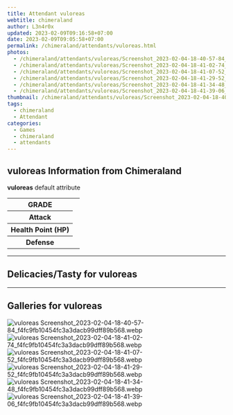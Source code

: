```yaml
---
title: Attendant vuloreas
webtitle: chimeraland
author: L3n4r0x
updated: 2023-02-09T09:16:58+07:00
date: 2023-02-09T09:05:58+07:00
permalink: /chimeraland/attendants/vuloreas.html
photos:
  - /chimeraland/attendants/vuloreas/Screenshot_2023-02-04-18-40-57-84_f4fc9fb10454fc3a3dacb99dff89b568.webp
  - /chimeraland/attendants/vuloreas/Screenshot_2023-02-04-18-41-02-74_f4fc9fb10454fc3a3dacb99dff89b568.webp
  - /chimeraland/attendants/vuloreas/Screenshot_2023-02-04-18-41-07-52_f4fc9fb10454fc3a3dacb99dff89b568.webp
  - /chimeraland/attendants/vuloreas/Screenshot_2023-02-04-18-41-29-52_f4fc9fb10454fc3a3dacb99dff89b568.webp
  - /chimeraland/attendants/vuloreas/Screenshot_2023-02-04-18-41-34-48_f4fc9fb10454fc3a3dacb99dff89b568.webp
  - /chimeraland/attendants/vuloreas/Screenshot_2023-02-04-18-41-39-06_f4fc9fb10454fc3a3dacb99dff89b568.webp
thumbnail: /chimeraland/attendants/vuloreas/Screenshot_2023-02-04-18-40-57-84_f4fc9fb10454fc3a3dacb99dff89b568.webp
tags:
  - chimeraland
  - Attendant
categories:
  - Games
  - chimeraland
  - attendants
---
```


<section id="bootstrap-wrapper"><link rel="stylesheet" href="https://rawcdn.githack.com/dimaslanjaka/Web-Manajemen/0c3b5aa1813bd4abcd2c11bf3e37928b15c28664/css/bootstrap-5-3-0-alpha3-wrapper.css"/><h2 id="attribute">vuloreas Information from Chimeraland</h2><p><b>vuloreas</b> default attribute <table><tr><th>GRADE</th><td></td></tr><tr><th>Attack</th><td></td></tr><tr><th>Health Point (HP)</th><td></td></tr><tr><th>Defense</th><td></td></tr></table></p><hr/><h2 id="delicacies">Delicacies/Tasty for vuloreas</h2><div class="bg-dark text-light"></div><hr/><div id="gallery"><h2>Galleries for vuloreas</h2><div class="row"><div class="col-lg-6 col-12"><img src="/chimeraland/attendants/vuloreas/Screenshot_2023-02-04-18-40-57-84_f4fc9fb10454fc3a3dacb99dff89b568.webp" alt="vuloreas Screenshot_2023-02-04-18-40-57-84_f4fc9fb10454fc3a3dacb99dff89b568.webp"/></div><div class="col-lg-6 col-12"><img src="/chimeraland/attendants/vuloreas/Screenshot_2023-02-04-18-41-02-74_f4fc9fb10454fc3a3dacb99dff89b568.webp" alt="vuloreas Screenshot_2023-02-04-18-41-02-74_f4fc9fb10454fc3a3dacb99dff89b568.webp"/></div><div class="col-lg-6 col-12"><img src="/chimeraland/attendants/vuloreas/Screenshot_2023-02-04-18-41-07-52_f4fc9fb10454fc3a3dacb99dff89b568.webp" alt="vuloreas Screenshot_2023-02-04-18-41-07-52_f4fc9fb10454fc3a3dacb99dff89b568.webp"/></div><div class="col-lg-6 col-12"><img src="/chimeraland/attendants/vuloreas/Screenshot_2023-02-04-18-41-29-52_f4fc9fb10454fc3a3dacb99dff89b568.webp" alt="vuloreas Screenshot_2023-02-04-18-41-29-52_f4fc9fb10454fc3a3dacb99dff89b568.webp"/></div><div class="col-lg-6 col-12"><img src="/chimeraland/attendants/vuloreas/Screenshot_2023-02-04-18-41-34-48_f4fc9fb10454fc3a3dacb99dff89b568.webp" alt="vuloreas Screenshot_2023-02-04-18-41-34-48_f4fc9fb10454fc3a3dacb99dff89b568.webp"/></div><div class="col-lg-6 col-12"><img src="/chimeraland/attendants/vuloreas/Screenshot_2023-02-04-18-41-39-06_f4fc9fb10454fc3a3dacb99dff89b568.webp" alt="vuloreas Screenshot_2023-02-04-18-41-39-06_f4fc9fb10454fc3a3dacb99dff89b568.webp"/></div></div></div></section>